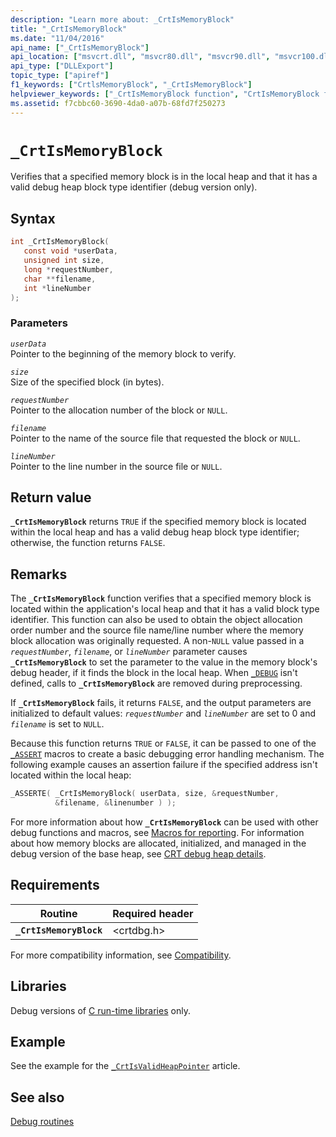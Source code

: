 ```yaml
---
description: "Learn more about: _CrtIsMemoryBlock"
title: "_CrtIsMemoryBlock"
ms.date: "11/04/2016"
api_name: ["_CrtIsMemoryBlock"]
api_location: ["msvcrt.dll", "msvcr80.dll", "msvcr90.dll", "msvcr100.dll", "msvcr100_clr0400.dll", "msvcr110.dll", "msvcr110_clr0400.dll", "msvcr120.dll", "msvcr120_clr0400.dll", "ucrtbase.dll"]
api_type: ["DLLExport"]
topic_type: ["apiref"]
f1_keywords: ["CrtlsMemoryBlock", "_CrtIsMemoryBlock"]
helpviewer_keywords: ["_CrtIsMemoryBlock function", "CrtIsMemoryBlock function"]
ms.assetid: f7cbbc60-3690-4da0-a07b-68fd7f250273
---
```

# `_CrtIsMemoryBlock`

Verifies that a specified memory block is in the local heap and that it has a valid debug heap block type identifier (debug version only).

## Syntax

```C
int _CrtIsMemoryBlock(
   const void *userData,
   unsigned int size,
   long *requestNumber,
   char **filename,
   int *lineNumber
);
```

### Parameters

*`userData`*\
Pointer to the beginning of the memory block to verify.

*`size`*\
Size of the specified block (in bytes).

*`requestNumber`*\
Pointer to the allocation number of the block or `NULL`.

*`filename`*\
Pointer to the name of the source file that requested the block or `NULL`.

*`lineNumber`*\
Pointer to the line number in the source file or `NULL`.

## Return value

**`_CrtIsMemoryBlock`** returns `TRUE` if the specified memory block is located within the local heap and has a valid debug heap block type identifier; otherwise, the function returns `FALSE`.

## Remarks

The **`_CrtIsMemoryBlock`** function verifies that a specified memory block is located within the application's local heap and that it has a valid block type identifier. This function can also be used to obtain the object allocation order number and the source file name/line number where the memory block allocation was originally requested. A non-`NULL` value passed in a *`requestNumber`*, *`filename`*, or *`lineNumber`* parameter causes **`_CrtIsMemoryBlock`** to set the parameter to the value in the memory block's debug header, if it finds the block in the local heap. When [`_DEBUG`](../debug.md) isn't defined, calls to **`_CrtIsMemoryBlock`** are removed during preprocessing.

If **`_CrtIsMemoryBlock`** fails, it returns `FALSE`, and the output parameters are initialized to default values: *`requestNumber`* and *`lineNumber`* are set to 0 and *`filename`* is set to `NULL`.

Because this function returns `TRUE` or `FALSE`, it can be passed to one of the [`_ASSERT`](assert-asserte-assert-expr-macros.md) macros to create a basic debugging error handling mechanism. The following example causes an assertion failure if the specified address isn't located within the local heap:

```C
_ASSERTE( _CrtIsMemoryBlock( userData, size, &requestNumber,
          &filename, &linenumber ) );
```

For more information about how **`_CrtIsMemoryBlock`** can be used with other debug functions and macros, see [Macros for reporting](/visualstudio/debugger/macros-for-reporting). For information about how memory blocks are allocated, initialized, and managed in the debug version of the base heap, see [CRT debug heap details](/visualstudio/debugger/crt-debug-heap-details).

## Requirements

| Routine | Required header |
|---|---|
| **`_CrtIsMemoryBlock`** | \<crtdbg.h> |

For more compatibility information, see [Compatibility](../compatibility.md).

## Libraries

Debug versions of [C run-time libraries](../crt-library-features.md) only.

## Example

See the example for the [`_CrtIsValidHeapPointer`](crtisvalidheappointer.md) article.

## See also

[Debug routines](../debug-routines.md)
